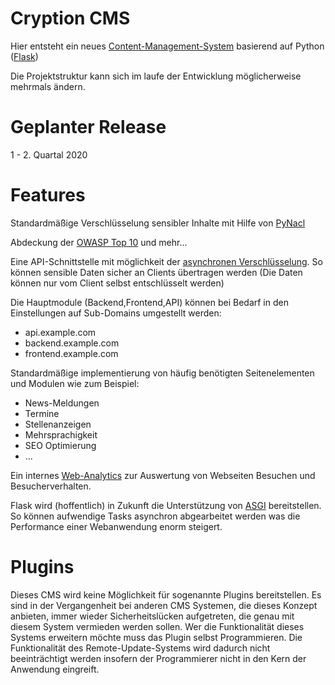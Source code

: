 # Cryption CMS

Hier entsteht ein neues [Content-Management-System](https://de.wikipedia.org/wiki/Content-Management-System) basierend auf Python ([Flask](https://www.palletsprojects.com/))

Die Projektstruktur kann sich im laufe der Entwicklung möglicherweise mehrmals ändern.

# Geplanter Release

1 - 2. Quartal 2020

# Features

Standardmäßige Verschlüsselung sensibler Inhalte mit Hilfe von [PyNacl](https://pypi.org/project/PyNaCl/)

Abdeckung der [OWASP Top 10](https://www.owasp.org/index.php/Germany/Projekte/Top_10) und mehr...

Eine API-Schnittstelle mit möglichkeit der [asynchronen Verschlüsselung](https://de.wikipedia.org/wiki/Asymmetrisches_Kryptosystem).
So können sensible Daten sicher an Clients übertragen werden (Die Daten können nur vom Client selbst entschlüsselt werden)

Die Hauptmodule (Backend,Frontend,API) können bei Bedarf in den Einstellungen auf Sub-Domains umgestellt werden:
- api.example.com
- backend.example.com
- frontend.example.com

Standardmäßige implementierung von häufig benötigten Seitenelementen und Modulen wie zum Beispiel:

- News-Meldungen
- Termine
- Stellenanzeigen
- Mehrsprachigkeit
- SEO Optimierung
- ...

Ein internes [Web-Analytics](https://de.wikipedia.org/wiki/Web_Analytics) zur Auswertung von Webseiten Besuchen und Besucherverhalten.

Flask wird (hoffentlich) in Zukunft die Unterstützung von [ASGI](https://asgi.readthedocs.io/en/latest/) bereitstellen.
So können aufwendige Tasks asynchron abgearbeitet werden was die Performance einer Webanwendung enorm steigert.

# Plugins

Dieses CMS wird keine Möglichkeit für sogenannte Plugins bereitstellen.
Es sind in der Vergangenheit bei anderen CMS Systemen, die dieses Konzept anbieten,
immer wieder Sicherheitslücken aufgetreten, die genau mit diesem System vermieden werden sollen.
Wer die Funktionalität dieses Systems erweitern möchte muss das Plugin selbst Programmieren. Die Funktionalität des Remote-Update-Systems wird dadurch nicht beeinträchtigt werden insofern der Programmierer nicht in den Kern der Anwendung eingreift.









